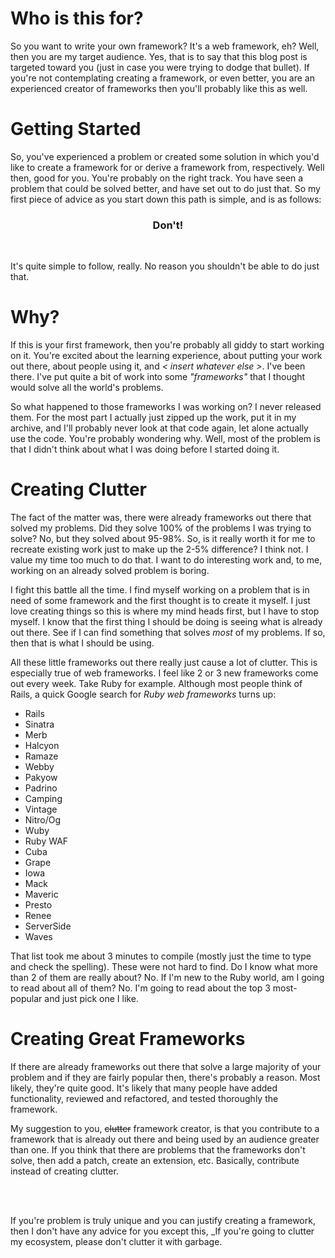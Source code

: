 # Who is this for?
So you want to write your own framework? It's a web framework, eh? Well, then
you are my target audience. Yes, that is to say that this blog post is targeted
toward you (just in case you were trying to dodge that bullet). If you're not
contemplating creating a framework, or even better, you are an experienced
creator of frameworks then you'll probably like this as well.

# Getting Started
So, you've experienced a problem or created some solution in which you'd like
to create a framework for or derive a framework from, respectively. Well then,
good for you. You're probably on the right track. You have seen a problem that
could be solved better, and have set out to do just that. So my first piece of
advice as you start down this path is simple, and is as follows:

<div style="text-align: center">
<h3>Don't!</h3>
</div>
<br />

It's quite simple to follow, really. No reason you shouldn't be able to do just
that. 

# Why?
If this is your first framework, then you're probably all giddy to start
working on it. You're excited about the learning experience, about putting
your work out there, about people using it, and _< insert whatever else >_. I've 
been there. I've put quite a bit of work into some _"frameworks"_ that I 
thought would solve all the world's problems. 

So what happened to those frameworks I was working on? I never released them.
For the most part I actually just zipped up the work, put it in my archive, and
I'll probably never look at that code again, let alone actually use the code.
You're probably wondering why. Well, most of the problem is that I didn't
think about what I was doing before I started doing it.

# Creating Clutter
The fact of the matter was, there were already frameworks out there that
solved my problems. Did they solve 100% of the problems I was trying to
solve? No, but they solved about 95-98%. So, is it really worth
it for me to recreate existing work just to make up the 2-5% difference? I think
not. I value my time too much to do that. I want to do interesting work and,
to me, working on an already solved problem is boring.

I fight this battle all the time. I find myself working on a problem that is in
need of some framework and the first thought
is to create it myself. I just love creating things so this is where
my mind heads first, but I have to stop myself. I know that the first thing
I should be doing is seeing what is already out there. See if I can find 
something that solves _most_ of my problems. If so, then that is what I should
be using. 

All these little frameworks out there really just cause a lot of clutter. This
is especially true of web frameworks. I feel like 2 or 3 new frameworks come out
every week. Take Ruby for example. Although most people think of Rails, a quick
Google search for _Ruby web frameworks_ turns up:

+ Rails
+ Sinatra
+ Merb
+ Halcyon
+ Ramaze
+ Webby
+ Pakyow
+ Padrino
+ Camping
+ Vintage
+ Nitro/Og
+ Wuby
+ Ruby WAF
+ Cuba
+ Grape
+ Iowa
+ Mack
+ Maveric
+ Presto
+ Renee
+ ServerSide
+ Waves

That list took me about 3 minutes to compile (mostly just the time to type and
check the spelling). These were not hard to find. Do I know what more than 2
of them are really about? No. If I'm new to the Ruby world, am I going to read
about all of them? No. I'm going to read about the top 3 most-popular and just
pick one I like.

# Creating Great Frameworks
If there are already frameworks out there that solve a large majority of
your problem and if they are fairly popular then, there's probably a reason.
Most likely, they're quite good. It's likely that many people
have added functionality, reviewed and refactored, and tested thoroughly the
framework. 

My suggestion to you, <span style="text-decoration:line-through">clutter</span>
framework creator, is that you contribute to a framework that is already
out there and being used by an audience greater than one. If you think that
there are problems that the frameworks don't solve, then add a patch, create an
extension, etc. Basically, contribute instead of creating clutter.

<br />
<br />


If you're problem is truly unique and you can justify creating a framework, 
then I don't have any advice for you except this, _If you're going to
clutter my ecosystem, please don't clutter it with garbage.
